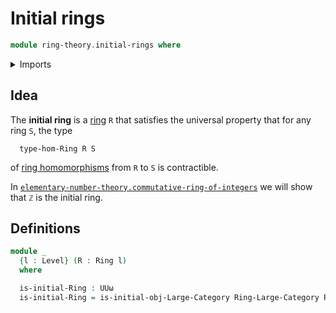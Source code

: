 # Initial rings

```agda
module ring-theory.initial-rings where
```

<details><summary>Imports</summary>

```agda
open import category-theory.initial-objects-large-categories

open import foundation.universe-levels

open import ring-theory.category-of-rings
open import ring-theory.rings
```

</details>

## Idea

The **initial ring** is a [ring](ring-theory.rings.md) `R` that satisfies the
universal property that for any ring `S`, the type

```text
  type-hom-Ring R S
```

of [ring homomorphisms](ring-theory.homomorphisms-rings.md) from `R` to `S` is
contractible.

In
[`elementary-number-theory.commutative-ring-of-integers`](elementary-number-theory.commutative-ring-of-integers.md)
we will show that `ℤ` is the initial ring.

## Definitions

```agda
module _
  {l : Level} (R : Ring l)
  where

  is-initial-Ring : UUω
  is-initial-Ring = is-initial-obj-Large-Category Ring-Large-Category R
```
